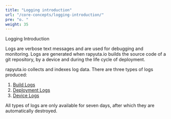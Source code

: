 ```yaml
---
title: "Logging introduction"
url: "/core-concepts/logging-introduction/"
pre: "o. "
weight: 35
---
```


Logging Introduction

Logs are verbose text messages and are used for debugging and monitoring.
Logs are generated when rapyuta.io builds the source code of a git repository,
by a device and during the life cycle of deployment.

rapyuta.io collects and indexes log data. There are three types of logs produced:

1. [Build Logs](../build-logs)
2. [Deployment Logs](../deployment-logs)
3. [Device Logs](../device-logs)

All types of logs are only available for seven days, after which they are
automatically destroyed.
